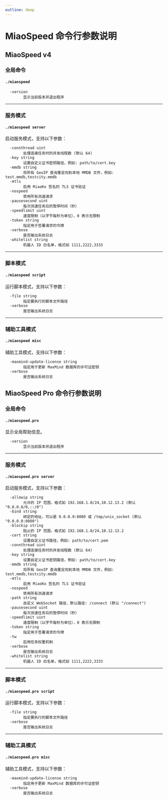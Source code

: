```yaml
---
outline: deep
---
```


# MiaoSpeed 命令行参数说明
## MiaoSpeed v4
### 全局命令

#### `./miaospeed`
```
  -version
        显示当前版本并退出程序
```

* * *

### 服务模式

#### `./miaospeed server`

启动服务模式，支持以下参数：

```
  -connthread uint
        处理连接任务时的并发线程数 (默认 64)
  -key string
        设置自定义证书密钥路径，例如: path/to/cert.key
  -mmdb string
        将所有 GeoIP 查询重定向到本地 MMDB 文件，例如: test.mmdb,testcity.mmdb
  -mtls
        启用 MiaoKo 签名的 TLS 证书验证
  -nospeed
        禁用所有测速请求
  -pausesecond uint
        每次测速任务后的暂停时间（秒）
  -speedlimit uint
        速度限制（以字节每秒为单位），0 表示无限制
  -token string
        指定用于签署请求的令牌
  -verbose
        是否输出系统日志
  -whitelist string
        机器人 ID 白名单，格式如 1111,2222,3333
```

* * *

### 脚本模式

#### `./miaospeed script`

运行脚本模式，支持以下参数：

```
  -file string
        指定要执行的脚本文件路径
  -verbose
        是否输出系统日志
```

* * *

### 辅助工具模式

#### `./miaospeed misc`

辅助工具模式，支持以下参数：

```
  -maxmind-update-license string
        指定用于更新 MaxMind 数据库的许可证密钥
  -verbose
        是否输出系统日志
```

## MiaoSpeed Pro 命令行参数说明

### 全局命令

#### `./miaospeed.pro`
显示全局帮助信息。

```
  -version
        显示当前版本并退出程序
```

* * *

### 服务模式

#### `./miaospeed.pro server`

启动服务模式，支持以下参数：

```
  -allowip string
        允许的 IP 范围，格式如 192.168.1.0/24,10.12.13.2 (默认 "0.0.0.0/0,::/0")
  -bind string
        绑定的地址，可以是 0.0.0.0:8080 或 /tmp/unix_socket (默认 "0.0.0.0:8080")
  -blockip string
        阻止的 IP 范围，格式如 192.168.1.0/24,10.12.13.2
  -cert string
        设置自定义证书路径，例如: path/to/cert.pem
  -connthread uint
        处理连接任务时的并发线程数 (默认 64)
  -key string
        设置自定义证书密钥路径，例如: path/to/cert.key
  -mmdb string
        将所有 GeoIP 查询重定向到本地 MMDB 文件，例如: test.mmdb,testcity.mmdb
  -mtls
        启用 MiaoKo 签名的 TLS 证书验证
  -nospeed
        禁用所有测速请求
  -path string
        自定义 WebSocket 路径，默认路径: /connect (默认 "/connect")
  -pausesecond uint
        每次测速任务后的暂停时间（秒）
  -speedlimit uint
        速度限制（以字节每秒为单位），0 表示无限制
  -token string
        指定用于签署请求的令牌
  -tw
        启用任务权重机制
  -verbose
        是否输出系统日志
  -whitelist string
        机器人 ID 白名单，格式如 1111,2222,3333
```

* * *

### 脚本模式

#### `./miaospeed.pro script`

运行脚本模式，支持以下参数：

```
  -file string
        指定要执行的脚本文件路径
  -verbose
        是否输出系统日志
```

* * *

### 辅助工具模式

#### `./miaospeed.pro misc`

辅助工具模式，支持以下参数：

```
  -maxmind-update-license string
        指定用于更新 MaxMind 数据库的许可证密钥
  -verbose
        是否输出系统日志
```